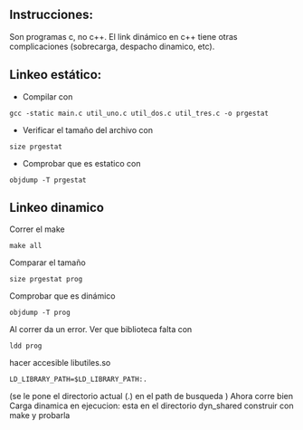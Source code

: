 ## Instrucciones:
Son programas c, no c++. El link dinámico en c++ tiene otras complicaciones (sobrecarga, despacho dinamico, etc).
 
## Linkeo estático:
- Compilar con

`gcc -static main.c util_uno.c util_dos.c util_tres.c -o prgestat`

- Verificar el tamaño del archivo con

`size prgestat`

- Comprobar que es estatico con

`objdump -T prgestat`

## Linkeo dinamico
Correr el make

`make all`


Comparar el tamaño

`size prgestat prog`

Comprobar que es dinámico

`objdump -T prog`

Al correr da un error. Ver que biblioteca falta con

`ldd prog`

hacer accesible libutiles.so

`LD_LIBRARY_PATH=$LD_LIBRARY_PATH:.`

(se le pone el directorio actual (.) en el path de busqueda )
Ahora corre bien
Carga dinamica en ejecucion:
esta en el directorio dyn_shared
construir con make y probarla
